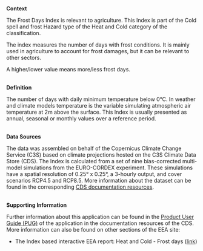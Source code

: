 <br />**Context**

The Frost Days Index is relevant to agriculture. This Index is part of the Cold spell and frost Hazard type of the Heat and Cold category of the classification.

The index measures the number of days with frost conditions. It is mainly used in agriculture to account for frost damages, but it can be relevant to other sectors.

A higher/lower value means more/less frost days.

<br />**Definition**

The number of days with daily minimum temperature below 0°C.
In weather and climate models temperature is the variable simulating atmospheric air temperature at 2m above the surface. This Index is usually presented as annual, seasonal or monthly values over a reference period.

<br />**Data Sources**

The data was assembled on behalf of the Copernicus Climate Change Service (C3S) based on climate projections hosted on the C3S Climate Data Store (CDS). The Index is calculated from a set of nine bias-corrected multi-model simulations from the EURO-CORDEX experiment. These simulations have a spatial resolution of 0.25° x 0.25°, a 3-hourly output, and cover scenarios RCP4.5 and RCP8.5. More information about the dataset can be found in the corresponding [CDS documentation resources](https://cds.climate.copernicus.eu/cdsapp#!/dataset/sis-energy-derived-projections).

<br />**Supporting Information**

Further information about this application can be found in the [Product User Guide (PUG)](https://datastore.copernicus-climate.eu/documents/ecde/11-ecde-app-frost-days-v1.0.pdf) of the application in the documentation resources of the CDS.
More information can also be found on other sections of the EEA site:

- The Index based interactive EEA report: Heat and Cold - Frost days ([link](https://www.eea.europa.eu/publications/europes-changing-climate-hazards-1/heat-and-cold/frost-days))
